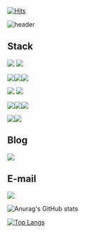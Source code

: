 [![Hits](https://hits.seeyoufarm.com/api/count/incr/badge.svg?url=https%3A%2F%2Fgithub.com%2Fgoodjeon&count_bg=%23000000&title_bg=%23000000&icon=github.svg&icon_color=%23FFFFFF&title=Hits&edge_flat=false)](https://hits.seeyoufarm.com)

![header](https://capsule-render.vercel.app/api?type=rounded&color=auto&height=300&section=header&text=GoodJeon&fontSize=90)

## Stack
<img src="https://img.shields.io/badge/Python-ffffff?style=flat-square&logo=python&logoColor=black"> <img src="https://img.shields.io/badge/Swift-ffffff?style=flat-square&logo=swift&logoColor=black">

<img src="https://img.shields.io/badge/MySQL-ffffff?style=flat-square&logo=mysql&logoColor=black"><img src="https://img.shields.io/badge/Oracle-ffffff?style=flat-square&logo=oracle&logoColor=black"><img src="https://img.shields.io/badge/MongoDB-ffffff?style=flat-square&logo=MongoDB&logoColor=black">

<img src="https://img.shields.io/badge/Amazon AWS-ffffff?style=flat-square&logo=amazon aws&logoColor=black">

<img src="https://img.shields.io/badge/Django-ffffff?style=flat-square&logo=django&logoColor=black">

<img src="https://img.shields.io/badge/Hadoop-ffffff?style=flat-square&logo=apache hadoop&logoColor=black"><img src="https://img.shields.io/badge/PySpark-ffffff?style=flat-square&logo=apache spark&logoColor=black"><img src="https://img.shields.io/badge/Ubuntu-ffffff?style=flat-square&logo=ubuntu&logoColor=black">

<img src="https://img.shields.io/badge/ElasticSearch-ffffff?style=flat-square&logo=elasticsearch&logoColor=black"><img src="https://img.shields.io/badge/Logstash-ffffff?style=flat-square&logo=Logstash&logoColor=black">



## Blog  
<a href="https://goodjeon.github.io" target="_blank"><img src="https://img.shields.io/badge/Jekyll-ffffff?style=flat-square&logo=Jekyll&logoColor=black"/></a>
## E-mail 
<a href="513ehdwnsl@gmail.com" target="_blank"><img src="https://img.shields.io/badge/Gmail-ffffff?style=flat-square&logo=Gmail&logoColor=black"/></a>

![Anurag's GitHub stats](https://github-readme-stats.vercel.app/api?username=goodjeon&show_icons=true&theme=swift)

[![Top Langs](https://github-readme-stats.vercel.app/api/top-langs/?username=goodjeon&langs_count=8&layout=compact)](https://github.com/anuraghazra/github-readme-stats)



<!--
<a href="https://goodjeon.github.io/">
    <img src = "https://img.shields.io/badge/MY%20BLOG-yellow?&style=flat&logo=github&logoColor=black" style="height : auto; margin-right : 2px;"/>
</a>
-->


